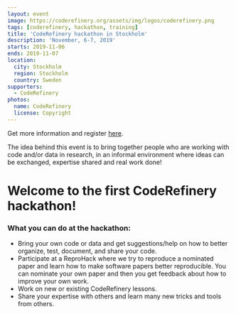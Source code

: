 ```yaml
---
layout: event
image: https://coderefinery.org/assets/img/logos/coderefinery.png
tags: [coderefinery, hackathon, training]
title: 'CodeRefinery hackathon in Stockholm'
description: 'November, 6-7, 2019'
starts: 2019-11-06
ends: 2019-11-07
location:
  city: Stockholm
  region: Stockholm
  country: Sweden
supporters:
  - CodeRefinery
photos:
  name: CodeRefinery
  license: Copyright
---
```


Get more information and register [here](https://coderefinery.org/events/2019-11-06-stockholm/).

The idea behind this event is to bring together people who are working with code and/or data in research, in an informal environment where ideas can be exchanged, expertise shared and real work done!

# Welcome to the first CodeRefinery hackathon!

### What you can do at the hackathon:

- Bring your own code or data and get suggestions/help on how to better organize, test, document, and share your code.
- Participate at a ReproHack where we try to reproduce a nominated paper and learn how to make software papers better reproducible. You can nominate your own paper and then you get feedback about how to improve your own work.
- Work on new or existing CodeRefinery lessons.
- Share your expertise with others and learn many new tricks and tools from others.

